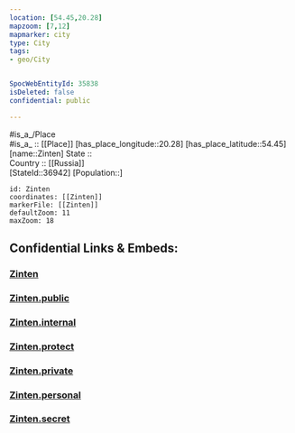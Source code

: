 ```yaml
---
location: [54.45,20.28] 
mapzoom: [7,12] 
mapmarker: city 
type: City
tags:
- geo/City


SpocWebEntityId: 35838
isDeleted: false
confidential: public

---
```

#is_a_/Place  
#is_a_ :: [[Place]] 
[has_place_longitude::20.28] 
[has_place_latitude::54.45] 
[name::Zinten] 
State ::  
Country :: [[Russia]]  
[StateId::36942] 
[Population::] 



```leaflet
id: Zinten
coordinates: [[Zinten]] 
markerFile: [[Zinten]] 
defaultZoom: 11 
maxZoom: 18
```


## Confidential Links & Embeds: 

### [Zinten](/_Standards/Earth/Continent/Europe/Europe~East/Russia/Russia~NorthWest/Kaliningrad~Oblast/City/Zinten.md) 

### [Zinten.public](/_public/Earth/Continent/Europe/Europe~East/Russia/Russia~NorthWest/Kaliningrad~Oblast/City/Zinten.public.md) 

### [Zinten.internal](/_internal/Earth/Continent/Europe/Europe~East/Russia/Russia~NorthWest/Kaliningrad~Oblast/City/Zinten.internal.md) 

### [Zinten.protect](/_protect/Earth/Continent/Europe/Europe~East/Russia/Russia~NorthWest/Kaliningrad~Oblast/City/Zinten.protect.md) 

### [Zinten.private](/_private/Earth/Continent/Europe/Europe~East/Russia/Russia~NorthWest/Kaliningrad~Oblast/City/Zinten.private.md) 

### [Zinten.personal](/_personal/Earth/Continent/Europe/Europe~East/Russia/Russia~NorthWest/Kaliningrad~Oblast/City/Zinten.personal.md) 

### [Zinten.secret](/_secret/Earth/Continent/Europe/Europe~East/Russia/Russia~NorthWest/Kaliningrad~Oblast/City/Zinten.secret.md)

